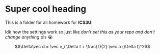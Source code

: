 # Super cool heading
This is a folder for all homework for **ICS3U**.

Idk how the settings work so just like _don't set this as your repo and don't change anything_ pls 😭

$$\Delta\vec d = \vec v_i \Delta t + \frac{1}{2} \vec a (\Delta t)^2$$